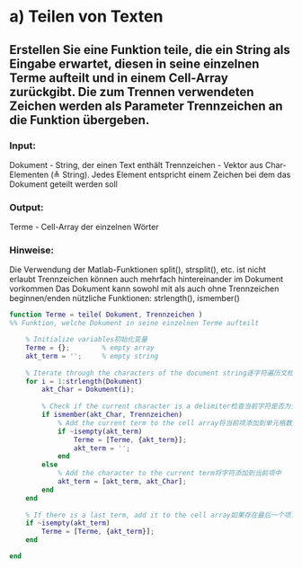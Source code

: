 # a) Teilen von Texten

## Erstellen Sie eine Funktion teile, die ein String als Eingabe erwartet, diesen in seine einzelnen Terme aufteilt und in einem Cell-Array zurückgibt. Die zum Trennen verwendeten Zeichen werden als Parameter Trennzeichen an die Funktion übergeben.

### Input:
Dokument - String, der einen Text enthält
Trennzeichen - Vektor aus Char-Elementen (≜ String). Jedes Element entspricht einem Zeichen bei dem das Dokument geteilt werden soll

### Output:
Terme - Cell-Array der einzelnen Wörter

### Hinweise:
Die Verwendung der Matlab-Funktionen split(), strsplit(), etc. ist nicht erlaubt
Trennzeichen können auch mehrfach hintereinander im Dokument vorkommen
Das Dokument kann sowohl mit als auch ohne Trennzeichen beginnen/enden
nützliche Funktionen: strlength(), ismember()


```matlab
function Terme = teile( Dokument, Trennzeichen )
%% Funktion, welche Dokument in seine einzelnen Terme aufteilt

    % Initialize variables初始化变量
    Terme = {};        % empty array
    akt_term = '';     % empty string
    
    % Iterate through the characters of the document string逐字符遍历文档字符串
    for i = 1:strlength(Dokument)
        akt_Char = Dokument(i);
        
        % Check if the current character is a delimiter检查当前字符是否为分隔符
        if ismember(akt_Char, Trennzeichen)
            % Add the current term to the cell array将当前项添加到单元格数组中
            if ~isempty(akt_term)
                Terme = [Terme, {akt_term}];
                akt_term = '';
            end
        else
            % Add the character to the current term将字符添加到当前项中
            akt_term = [akt_term, akt_Char];
        end
    end
    
    % If there is a last term, add it to the cell array如果存在最后一个项，则添加到单元格数组中
    if ~isempty(akt_term)
        Terme = [Terme, {akt_term}];
    end

end
```
